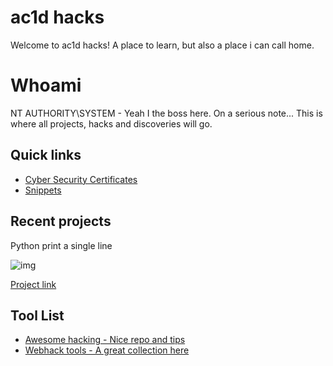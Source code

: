 # ac1d hacks

Welcome to ac1d hacks! A place to learn, but also a place i can call home. 

# Whoami
NT AUTHORITY\SYSTEM - Yeah I the boss here. On a serious note... This is where all projects, hacks and discoveries will go. 

## Quick links
* [Cyber Security Certificates](https://assassinukg.github.io/ac1d/certs/)
* [Snippets]()

## Recent projects

Python print a single line

![img](https://camo.githubusercontent.com/33e9dc88b16feacc7e6d9defc9643fd068484c2c/68747470733a2f2f692e6962622e636f2f78586e4e4d76352f657a6769662d636f6d2d6769662d6d616b65722e676966)

[Project link](https://github.com/AssassinUKG/PythonPrintSameLine)

## Tool List
* [Awesome hacking - Nice repo and tips](https://github.com/Hack-with-Github/Awesome-Hacking)
* [Webhack tools - A great collection here](https://github.com/hahwul/WebHackersWeapons)


